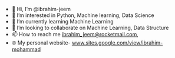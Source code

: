 - 👋 Hi, I’m @ibrahim-jeem
- 👀 I’m interested in Python, Machine learning, Data Science
- 🌱 I’m currently learning Machine Learning
- 💞️ I’m looking to collaborate on Machine Learning, Data Structure
- 📫 How to reach me ibrahim_jeem@rocketmail.com,  
- 🌐 My personal website- www.sites.google.com/view/ibrahim-mohammad

<!---
ibrahim-jeem/ibrahim-jeem is a ✨ special ✨ repository because its `README.md` (this file) appears on your GitHub profile.
You can click the Preview link to take a look at your changes.
--->
